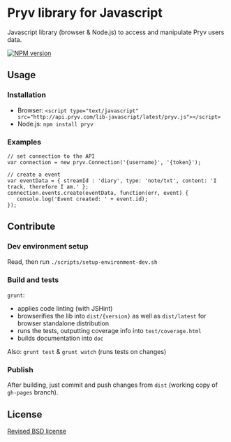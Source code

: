 # Pryv library for Javascript

Javascript library (browser & Node.js) to access and manipulate Pryv users data.

[![NPM version](https://badge.fury.io/js/pryv.png)](http://badge.fury.io/js/pryv)


## Usage

### Installation

- Browser: `<script type="text/javascript" src="http://api.pryv.com/lib-javascript/latest/pryv.js"></script>`
- Node.js: `npm install pryv`

### Examples

```
// set connection to the API
var connection = new pryv.Connection('{username}', '{token}');

// create a event
var eventData = { streamId : 'diary', type: 'note/txt', content: 'I track, therefore I am.' };
connection.events.create(eventData, function(err, event) { 
   console.log('Event created: ' + event.id);
});
```

## Contribute

### Dev environment setup

Read, then run `./scripts/setup-environment-dev.sh`

### Build and tests

`grunt`:

- applies code linting (with JSHint)
- browserifies the lib into `dist/{version}` as well as `dist/latest` for browser standalone distribution
- runs the tests, outputting coverage info into `test/coverage.html`
- builds documentation into `doc`

Also: `grunt test` & `grunt watch` (runs tests on changes)

### Publish

After building, just commit and push changes from `dist` (working copy of `gh-pages` branch).


## License

[Revised BSD license](https://github.com/pryv/documents/blob/master/license-bsd-revised.md)
